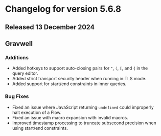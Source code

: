 # Changelog for version 5.6.8

## Released 13 December 2024

## Gravwell

### Additions
* Added hotkeys to support auto-closing pairs for `"`, `(`, `[`, and `{` in the query editor.
* Added strict transport security header when running in TLS mode.
* Added support for start/end constraints in inner queries.

### Bug Fixes

* Fixed an issue where JavaScript returning `undefined` could improperly halt execution of a Flow.
* Fixed an issue with macro expansion with invalid macros. 
* Improved timestamp processing to truncate subsecond precision when using start/end constraints. 

